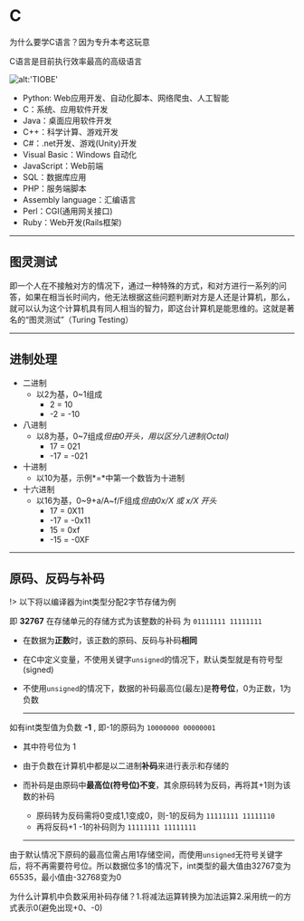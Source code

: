 # C

为什么要学C语言？因为专升本考这玩意

C语言是目前执行效率最高的高级语言

![alt:'TIOBE'](https://segmentfault.com/img/bVcVgtT/view)

* Python: Web应用开发、自动化脚本、网络爬虫、人工智能
* C：系统、应用软件开发
* Java：桌面应用软件开发
* C++：科学计算、游戏开发
* C#：.net开发、游戏(Unity)开发
* Visual Basic：Windows 自动化
* JavaScript：Web前端
* SQL：数据库应用
* PHP：服务端脚本
* Assembly language：汇编语言
* Perl：CGI(通用网关接口)
* Ruby：Web开发(Rails框架)

---

## 图灵测试 <!-- {docsify-ignore} -->

即一个人在不接触对方的情况下，通过一种特殊的方式，和对方进行一系列的问答，如果在相当长时间内，他无法根据这些问题判断对方是人还是计算机，那么，就可以认为这个计算机具有同人相当的智力，即这台计算机是能思维的。这就是著名的“图灵测试”（Turing Testing）

---

## 进制处理 <!-- {docsify-ignore} -->

* 二进制
    * 以2为基，0~1组成
        * 2 = 10
        * -2 = -10
* 八进制
    * 以8为基，0~7组成*但由0开头，用以区分八进制(Octal)*
        * 17 = 021
        * -17 = -021
* 十进制
    * 以10为基，示例*=*中第一个数皆为十进制
* 十六进制
    * 以16为基，0\~9+a/A\~f/F组成*但由0x/X 或 x/X 开头*
        * 17 = 0X11
        * -17 = -0x11
        * 15 = 0xf
        * -15 = -0XF

---

## 原码、反码与补码 <!-- {docsify-ignore} -->

!> 以下将以编译器为int类型分配2字节存储为例

即 **32767** 在存储单元的存储方式为该整数的补码 为 `01111111 11111111`

* 在数据为**正数**时，该正数的原码、反码与补码**相同**
* 在C中定义变量，不使用关键字`unsigned`的情况下，默认类型就是有符号型(signed)
* 不使用`unsigned`的情况下，数据的补码最高位(最左)是**符号位**，0为正数，1为负数

    ---

如有int类型值为负数 **-1** , 即-1的原码为 `10000000 00000001`

* 其中符号位为 1
* 由于负数在计算机中都是以二进制**补码**来进行表示和存储的
* 而补码是由原码中**最高位(符号位)不变**，其余原码转为反码，再将其+1则为该数的补码
    * 原码转为反码需将0变成1,1变成0，则-1的反码为 `11111111 11111110`
    * 再将反码+1 -1的补码则为 `11111111 11111111`

    ---

由于默认情况下原码的最高位需占用1存储空间，而使用`unsigned`无符号关键字后，将不再需要符号位。所以数据位多1的情况下，int类型的最大值由32767变为65535，最小值由-32768变为0

为什么计算机中负数采用补码存储？1.将减法运算转换为加法运算2.采用统一的方式表示0(避免出现+0、-0)
